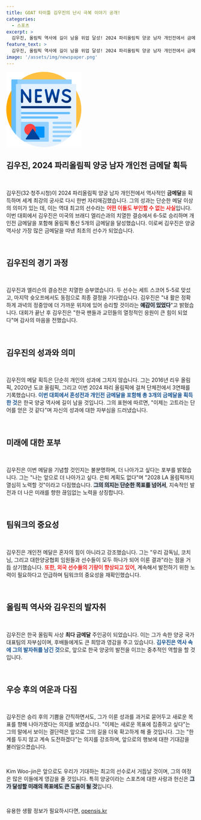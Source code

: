 ```yaml
---
title: GOAT 타이틀 김우진의 난시 극복 이야기 공개!
categories:
  - 스포츠
excerpt: >
  김우진, 올림픽 역사에 길이 남을 위업 달성! 2024 파리올림픽 양궁 남자 개인전에서 금메달 획득, 3회 연속 금메달 및 5개 금메달의 주인공으로 GOAT 타이틀에 가까워졌다. 그의 활약에 응원은 계속된다!
feature_text: >
  김우진, 올림픽 역사에 길이 남을 위업 달성! 2024 파리올림픽 양궁 남자 개인전에서 금메달 획득, 3회 연속 금메달 및 5개 금메달의 주인공으로 GOAT 타이틀에 가까워졌다. 그의 활약에 응원은 계속된다!
image: '/assets/img/newspaper.png'
---
```


<p><img src="/assets/img/newspaper.png" alt="kimp 속보" /></p>

<h2 data-ke-size="size26">김우진, 2024 파리올림픽 양궁 남자 개인전 금메달 획득</h2>

<p data-ke-size="size16">&nbsp;</p>

<p>김우진(32·청주시청)이 2024 파리올림픽 양궁 남자 개인전에서 역사적인 <b>금메달</b>을 획득하며 세계 최강의 궁사로 다시 한번 자리매김했습니다. 그의 성과는 단순한 메달 이상의 의미가 있는 데, 이는 역대 최고의 선수라는 <b><span style="color: #ee2323;">어떤 이들도 부인할 수 없는 사실</span></b>입니다. 이번 대회에서 김우진은 미국의 브래디 엘리슨과의 치열한 결승에서 6-5로 승리하며 개인전 금메달을 포함해 올림픽 통산 5개의 금메달을 달성했습니다. 이로써 김우진은 양궁 역사상 가장 많은 금메달을 따낸 최초의 선수가 되었습니다.</p>

<p data-ke-size="size16">&nbsp;</p>

<h2 data-ke-size="size26">김우진의 경기 과정</h2>

<p data-ke-size="size16">&nbsp;</p>

<p>김우진과 엘리슨의 결승전은 치열한 승부였습니다. 두 선수는 세트 스코어 5-5로 맞섰고, 마지막 슛오프에서도 동점으로 최종 결정을 기다렸습니다. 김우진은 "내 활은 정확하게 과녁의 정중앙에 더 가까운 위치에 있어 승리할 것이라는 <b><span style="background-color: #21538527;">예감이 있었다</span></b>"고 밝혔습니다. 대회가 끝난 후 김우진은 "한국 팬들과 교민들의 열정적인 응원이 큰 힘이 되었다"며 감사의 마음을 전했습니다.</p>

<p data-ke-size="size16">&nbsp;</p>

<h2 data-ke-size="size26">김우진의 성과와 의미</h2>

<p data-ke-size="size16">&nbsp;</p>

<p>김우진의 메달 획득은 단순히 개인의 성과에 그치지 않습니다. 그는 2016년 리우 올림픽, 2020년 도쿄 올림픽, 그리고 이번 2024 파리 올림픽에 걸쳐 단체전에서 3연패를 기록했습니다. <b><span style="color: #1a5490;">이번 대회에서 혼성전과 개인전 금메달을 포함해 총 3개의 금메달을 획득한 것</span></b>은 한국 양궁 역사에 길이 남을 것입니다. 그의 표현에 따르면, "이제는 고트라는 단어를 얻은 것 같다"며 자신의 성과에 대한 자부심을 드러냈습니다. </p>

<p data-ke-size="size16">&nbsp;</p>

<h2 data-ke-size="size26">미래에 대한 포부</h2>

<p data-ke-size="size16">&nbsp;</p>

<p>김우진은 이번 메달을 기념할 것인지는 불분명하며, 더 나아가고 싶다는 포부를 밝혔습니다. 그는 "나는 앞으로 더 나아가고 싶다. 은퇴 계획도 없다"며 "2028 LA 올림픽까지 열심히 노력할 것"이라고 다짐했습니다. <b><span style="background-color: #21538527;">그의 의지는 단순한 목표를 넘어서</span></b>, 지속적인 발전과 더 나은 미래를 향한 끊임없는 노력을 상징합니다. </p>

<p data-ke-size="size16">&nbsp;</p>

<h2 data-ke-size="size26">팀워크의 중요성</h2>

<p data-ke-size="size16">&nbsp;</p>

<p>김우진은 개인전 메달은 혼자의 힘이 아니라고 강조했습니다. 그는 "우리 감독님, 코치님, 그리고 대한양궁협회 임원들과 선수들이 모두 하나가 되어 이룬 결과"라는 점을 거듭 상기했습니다. <b><span style="color: #ee2323;">또한, 외국 선수들의 기량이 향상되고 있어</span></b>, 계속해서 발전하기 위한 노력이 필요하다고 언급하며 팀워크의 중요성을 재확인했습니다.</p>

<p data-ke-size="size16">&nbsp;</p>

<h2 data-ke-size="size26">올림픽 역사와 김우진의 발자취</h2>

<p data-ke-size="size16">&nbsp;</p>

<p>김우진은 한국 올림픽 사상 <b>최다 금메달</b> 주인공이 되었습니다. 이는 그가 속한 양궁 국가대표팀의 자부심이며, 후배들에게도 큰 희망과 영감을 주고 있습니다. <b><span style="color: #1a5490;">김우진은 역사 속에 그의 발자취를 남긴 것</span></b>으로, 앞으로 한국 양궁의 발전을 이끄는 중추적인 역할을 할 것입니다.</p>

<p data-ke-size="size16">&nbsp;</p>

<h2 data-ke-size="size26">우승 후의 여운과 다짐</h2>

<p data-ke-size="size16">&nbsp;</p>

<p>김우진은 승리 후의 기쁨을 간직하면서도, 그가 이룬 성과를 과거로 묻어두고 새로운 목표를 향해 나아가겠다는 의지를 보였습니다. "이제는 새로운 목표에 집중하고 싶다"는 그의 말에서 보이는 결단력은 앞으로 그의 길을 더욱 확고하게 해 줄 것입니다. 그는 "한계를 두지 않고 계속 도전하겠다"는 의지를 강조하며, 앞으로의 행보에 대한 기대감을 불러일으켰습니다.</p>

<p data-ke-size="size16">&nbsp;</p>

<p>Kim Woo-jin은 앞으로도 우리가 기대하는 최고의 선수로서 거듭날 것이며, 그의 여정은 많은 이들에게 영감을 줄 것입니다. 특히 양궁이라는 스포츠에 대한 사랑과 헌신은 <b><span style="background-color: #21538527;">그가 달성할 미래의 목표에도 큰 도움이 될 것</span></b>입니다. </p>

<p data-ke-size="size16">&nbsp;</p>
유용한 생활 정보가 필요하시다면, <a href="https://opensis.kr" rel="dofollow">opensis.kr</a>


